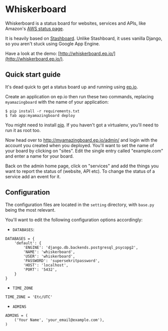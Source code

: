 Whiskerboard
============

Whiskerboard is a status board for websites, services and APIs, like Amazon's [AWS status page](http://status.aws.amazon.com/).

It is heavily based on [Stashboard](http://www.stashboard.org/). Unlike Stashboard, it uses vanilla Django, so you aren't stuck using Google App Engine.

Have a look at the demo: [http://whiskerboard.ep.io/](http://whiskerboard.ep.io/).

Quick start guide
-----------------

It's dead quick to get a status board up and running using [ep.io](http://ep.io/). 

Create an application on ep.io then run these two commands, replacing `myamazingboard` with the name of your application: 
    
    $ pip install -r requirements.txt
    $ fab app:myamazingboard deploy

You might need to install [pip](http://www.pip-installer.org/en/latest/installing.html). If you haven't got a virtualenv, you'll need to run it as root too.

Now head over to http://myamazingboard.ep.io/admin/ and login with the account you created when you deployed. You'll want to set the name of your board by clicking on "sites". Edit the single entry called "example.com" and enter a name for your board.

Back on the admin home page, click on "services" and add the things you want to report the status of (website, API etc). To change the status of a service add an event for it.

Configuration
-------------

The configuration files are located in the `setting` directory, with `base.py` being the most relevant.

You'll want to edit the following configuration options accordingly:

- `DATABASES`:

```
DATABASES = {
    'default': {
        'ENGINE': 'django.db.backends.postgresql_psycopg2',
        'NAME': 'whiskerboard',
        'USER': 'whiskerboard',
        'PASSWORD': 'supersekritpassword',
        'HOST': 'localhost',
        'PORT': '5432',
    }
}
```

- `TIME_ZONE`

`TIME_ZONE = 'Etc/UTC'`

- `ADMINS`

```
ADMINS = (
    ('Your Name', 'your_email@example.com'),
)
```

